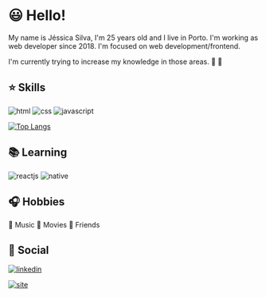 # :smiley: Hello!

My name is Jéssica Silva, I'm 25 years old and I live in Porto. I'm working as web developer since 2018. I'm focused on web development/frontend. 

I'm currently trying to increase my knowledge in those areas. :muscle: :pray:

## :star: Skills

![html](https://user-images.githubusercontent.com/24191107/97038492-d33e8400-1562-11eb-861b-8dc25c69bd07.png)
![css](https://user-images.githubusercontent.com/24191107/97038491-d33e8400-1562-11eb-9cb9-ffad2f0da628.png)
![javascript](https://user-images.githubusercontent.com/24191107/97038493-d3d71a80-1562-11eb-91fa-ea2e733f26d1.png)

[![Top Langs](https://github-readme-stats.vercel.app/api/top-langs/?username=jesspsilva&layout=compact)](https://github.com/jesspsilva/github-readme-stats)

## :books: Learning

![reactjs](https://user-images.githubusercontent.com/24191107/97038496-d46fb100-1562-11eb-8c7f-d4756ca4eb32.png)
![native](https://user-images.githubusercontent.com/24191107/97038495-d46fb100-1562-11eb-9de5-48c97041f2db.png)

## :headphones: Hobbies

:musical_note: Music
:movie_camera: Movies
:green_heart: Friends

## :speech_balloon: Social

<a href="https://www.linkedin.com/in/jessipsilva/" target="_blank"><img src="https://user-images.githubusercontent.com/24191107/97038494-d3d71a80-1562-11eb-86c9-7ad0e6bbc229.png" alt="linkedin"></a>

<a href="https://jesspsilva.github.io/website/" target="_blank"><img src="https://user-images.githubusercontent.com/24191107/97038498-d46fb100-1562-11eb-94c8-490a53bf9eae.png" alt="site"></a>
